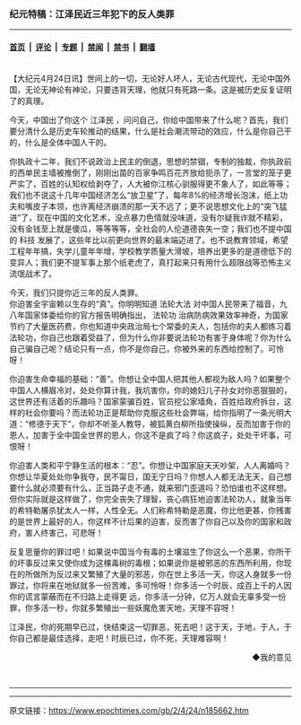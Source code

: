 ### 纪元特稿：江泽民近三年犯下的反人类罪

---

#### [首页](../../../..?n185662) &nbsp;|&nbsp; [评论](../../../../../epoch-comment?n185662) &nbsp;|&nbsp; [专题](../../../../../epoch-special?n185662) &nbsp;|&nbsp; [禁闻](../../../../../epoch-news?n185662) &nbsp;|&nbsp; [禁书](../../../../../books?n185662) &nbsp;|&nbsp; [翻墙](https://github.com/gfw-breaker/nogfw/blob/master/README.md?n185662)


<div class="post_content" id="artbody" itemprop="articleBody">
 <!-- article content begin -->
 <p>
  <font color="#ffffff">
   (http://www.epochtimes.com)
  </font>
  <br/>
  【大纪元4月24日讯】世间上的一切，无论好人坏人，无论古代现代，无论中国外国，无论无神论有神论，只要违背天理，他就只有死路一条。这是被历史反复证明了的真理。
 </p>
 <p>
  今天，中国出了你这个
  <ok href="/news/epochnews/home/_f801.htm">
   江泽民
  </ok>
  ，问问自己，你给中国带来了什么呢？首先，我们要分清什么是历史车轮推动的结果，什么是社会潮流带动的效应，什么是你自己干的，什么是全体中国人干的。
 </p>
 <p>
  你执政十二年，我们不说政治上民主的倒退，思想的禁锢，专制的独裁，你执政前的西单民主墙被推倒了，刚刚出苗的百家争鸣百花齐放给扼杀了，一言堂的笼子更严实了，百姓的认知权给剥夺了，人大被你江核心驯服得更不象人了，如此等等；我们也不说这十几年中国经济怎么“放卫星”了，每年8%的经济增长泡沫，纸上功夫和嘴皮子本领，也许离经济崩溃的那一天不远了；更不说思想文化上的“突飞猛进”了，现在中国的文化艺术，没点暴力色情就没味道，没有尔疑我诈就不精彩，没有金钱至上就是傻瓜，等等等等，全社会的人伦道德丧失一空；我们也不提中国的
  <ok href="/news/epochnews/home/_sci.html">
   科技
  </ok>
  发展了，这些年比以前更向世界的最末端迈进了。也不说教育领域，希望工程年年搞，失学儿童年年增，学校教学质量大滑坡，培养出更多的是道德低下的变异人；我们更不提军事上那个纸老虎了，真打起来只有用什么超限战等恐怖主义流氓战术了。
 </p>
 <p>
  今天，我们只提你近三年的反人类罪。
  <br/>
  你迫害全宇宙赖以生存的“真”。你明明知道
  <ok href="http://falundafa.org">
   法轮大法
  </ok>
  对中国人民带来了福音，九八年国家体委给你的官方报告明确指出，
  <ok href="http://falundafa.org">
   法轮功
  </ok>
  治病防病效果效率神奇，为国家节约了大量医药费，你也知道中央政治局七个常委的夫人，包括你的夫人都练习着法轮功，你自己也跟着受益了，但为什么你非要说法轮功有害于身体呢？你为什么自己骗自己呢？结论只有一点，你不是你自己，你被外来的东西给控制了。可怜呀！
 </p>
 <p>
  你迫害生命幸福的基础：“善”。你想让全中国人把其他人都视为敌人吗？如果整个中国人人横眉冷对，处处你算计我，我坑害你，你的媳妇儿子孙女对你恶狠狠的，这世界还有活着的乐趣吗？国家蒙骗百姓，官员挖公家墙角，百姓给政府拆台，这样的社会你要吗？而法轮功正是帮助你克服这些社会弊端，给你指明了一条光明大道：“修德于天下”，你却不听圣人教导，被狐黄白柳所指使操纵，反而加害于你的恩人，加害于全中国全世界的恩人，你这不是疯了吗？你这疯子，处处干坏事，可恨呀！
 </p>
 <p>
  你迫害人类和平宁静生活的根本：“忍”。你想让中国家庭天天吵架，人人离婚吗？你想让华夏处处你争我夺，民不甯日，国无宁日吗？你想人人都无法无天，自己想要什么就必须要有什么，正当路子走不通，就来邪门歪道吗？恐怕谁也不这样想。但你实际就是这样做了，你完全丧失了理智，丧心病狂地迫害法轮功人，就象当年的希特勒屠杀犹太人一样，人性全无。人们称希特勒是恶魔，你比他更甚，你残害的是世界上最好的人，你这样不计后果的迫害，反而害了你自己以及你的国家和政府，害人终害己，可悲呀！
 </p>
 <p>
  反复思量你的罪过吧！如果说中国当今有毒的土壤滋生了你这么一个恶果，你所干的坏事反过来又使你成为这棵毒树的毒根；如果说你是被邪恶的东西所利用，你现在的所做所为反过来又繁殖了大量的邪恶，你在世上多活一天，你这人身就多一份罪过，你将来在地狱就多一份苦难，多可怜呀！你多活一个时辰，成百上千的人因你的谎言蒙蔽而在不归路上走得更 远，你多活一分钟，亿万人就会无辜多受一份罪，你多活一秒，你就多繁殖出一些妖魔危害天地，天理不容呀！
 </p>
 <p>
  江泽民，你的死期早已过，快结束这一切罪恶，死去吧！这于天，于地，于人，于你自己都是最佳选择，走吧！时辰已过，你不死，天理难容啊！
 </p>
 <div align="right">
  <ok href="sendmail.asp?p=pinglunfankui&amp;subject=评论文章读者反馈&amp;body=您好﹐我读了贵网站的文章《纪元特稿：江泽民近三年犯下的反人类罪》后﹐">
   ◆我的意见
  </ok>
 </div>
 <p>
  <font color="#ffffff">
   (http://www.dajiyuan.com)
  </font>
 </p>
 <hr/>
 <!-- article content end -->
 <div id="below_article_ad">
 </div>
</div>


---

原文链接：https://www.epochtimes.com/gb/2/4/24/n185662.htm